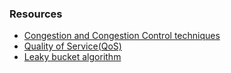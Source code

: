 ### Resources
- [Congestion and Congestion Control techniques](https://www.geeksforgeeks.org/congestion-control-techniques-in-computer-networks/)
- [Quality of Service(QoS)](https://www.fortinet.com/resources/cyberglossary/qos-quality-of-service#:~:text=Quality%20of%20service%20(QoS)%20is,prioritizing%20specific%20high%2Dperformance%20applications.)
- [Leaky bucket algorithm](https://www.geeksforgeeks.org/leaky-bucket-algorithm/)
